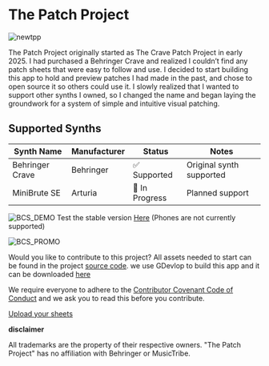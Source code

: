 # The Patch Project
![newtpp](https://github.com/user-attachments/assets/8a1c5fe7-738b-4a4a-9f89-2d48b626ce5b)

            
The Patch Project originally started as The Crave Patch Project in early 2025. I had purchased a Behringer Crave and realized I couldn’t find any patch sheets that were easy to follow and use. I decided to start building this app to hold and preview patches I had made in the past, and chose to open source it so others could use it. I slowly realized that I wanted to support other synths I owned, so I changed the name and began laying the groundwork for a system of simple and intuitive visual patching.

## Supported Synths

| Synth Name        | Manufacturer     | Status         | Notes                   |
|-------------------|------------------|----------------|-------------------------|
| Behringer Crave   | Behringer        | ✅ Supported    | Original synth supported |
| MiniBrute SE      | Arturia          | 🔧 In Progress | Planned support          |


![BCS_DEMO](https://github.com/user-attachments/assets/0144d8d2-9043-4c6f-9425-7ff681362aa5)
Test the stable version [Here](https://app.edgingtondesmet.com) (Phones are not currently supported)

![BCS_PROMO](https://github.com/user-attachments/assets/47ce02f8-b92a-4ee8-a10e-3f3ca5e6c144)

Would you like to contribute to this project? All assets needed to start can be found in the project [source code](https://github.com/Connor-ed/The-Patch-Project.git). we use GDevlop to build this app and it can be downloaded [here](https://gdevelop.io) 

We require everyone to adhere to the [Contributor Covenant Code of Conduct](https://github.com/Connor-ed/The-Crave-Patch-Project/blob/main/CODE_OF_CONDUCT.md) and we ask you to read this before you contribute.



[Upload your sheets](https://connor.edgingtondesmet.com/patch-upload)

**disclaimer**

All trademarks are the property of their respective owners. "The Patch Project" has no affiliation with Behringer or MusicTribe.
